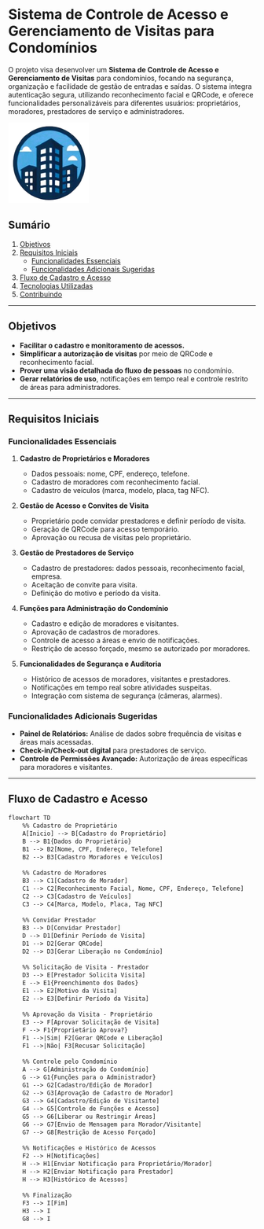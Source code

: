 # Sistema de Controle de Acesso e Gerenciamento de Visitas para Condomínios

O projeto visa desenvolver um **Sistema de Controle de Acesso e Gerenciamento de Visitas** para condomínios, focando na segurança, organização e facilidade de gestão de entradas e saídas. O sistema integra autenticação segura, utilizando reconhecimento facial e QRCode, e oferece funcionalidades personalizáveis para diferentes usuários: proprietários, moradores, prestadores de serviço e administradores.

![Logo do Projeto](./portaria_condominio//assets/images/logo.png)

## Sumário

1. [Objetivos](#objetivos)
2. [Requisitos Iniciais](#requisitos-iniciais)
   - [Funcionalidades Essenciais](#funcionalidades-essenciais)
   - [Funcionalidades Adicionais Sugeridas](#funcionalidades-adicionais-sugeridas)
3. [Fluxo de Cadastro e Acesso](#fluxo-de-cadastro-e-acesso)
4. [Tecnologias Utilizadas](#tecnologias-utilizadas)
5. [Contribuindo](#contribuindo)

---

## Objetivos

- **Facilitar o cadastro e monitoramento de acessos.**
- **Simplificar a autorização de visitas** por meio de QRCode e reconhecimento facial.
- **Prover uma visão detalhada do fluxo de pessoas** no condomínio.
- **Gerar relatórios de uso**, notificações em tempo real e controle restrito de áreas para administradores.

---

## Requisitos Iniciais

### Funcionalidades Essenciais

1. **Cadastro de Proprietários e Moradores**
   - Dados pessoais: nome, CPF, endereço, telefone.
   - Cadastro de moradores com reconhecimento facial.
   - Cadastro de veículos (marca, modelo, placa, tag NFC).

2. **Gestão de Acesso e Convites de Visita**
   - Proprietário pode convidar prestadores e definir período de visita.
   - Geração de QRCode para acesso temporário.
   - Aprovação ou recusa de visitas pelo proprietário.

3. **Gestão de Prestadores de Serviço**
   - Cadastro de prestadores: dados pessoais, reconhecimento facial, empresa.
   - Aceitação de convite para visita.
   - Definição do motivo e período da visita.

4. **Funções para Administração do Condomínio**
   - Cadastro e edição de moradores e visitantes.
   - Aprovação de cadastros de moradores.
   - Controle de acesso a áreas e envio de notificações.
   - Restrição de acesso forçado, mesmo se autorizado por moradores.

5. **Funcionalidades de Segurança e Auditoria**
   - Histórico de acessos de moradores, visitantes e prestadores.
   - Notificações em tempo real sobre atividades suspeitas.
   - Integração com sistema de segurança (câmeras, alarmes).

### Funcionalidades Adicionais Sugeridas

- **Painel de Relatórios:** Análise de dados sobre frequência de visitas e áreas mais acessadas.
- **Check-in/Check-out digital** para prestadores de serviço.
- **Controle de Permissões Avançado:** Autorização de áreas específicas para moradores e visitantes.

---

## Fluxo de Cadastro e Acesso

```mermaid
flowchart TD
    %% Cadastro de Proprietário
    A[Inicio] --> B[Cadastro do Proprietário]
    B --> B1{Dados do Proprietário}
    B1 --> B2[Nome, CPF, Endereço, Telefone]
    B2 --> B3[Cadastro Moradores e Veículos]

    %% Cadastro de Moradores
    B3 --> C1[Cadastro de Morador]
    C1 --> C2[Reconhecimento Facial, Nome, CPF, Endereço, Telefone]
    C2 --> C3[Cadastro de Veículos]
    C3 --> C4[Marca, Modelo, Placa, Tag NFC]

    %% Convidar Prestador
    B3 --> D[Convidar Prestador]
    D --> D1[Definir Período de Visita]
    D1 --> D2[Gerar QRCode]
    D2 --> D3[Gerar Liberação no Condomínio]

    %% Solicitação de Visita - Prestador
    D3 --> E[Prestador Solicita Visita]
    E --> E1{Preenchimento dos Dados}
    E1 --> E2[Motivo da Visita]
    E2 --> E3[Definir Período da Visita]

    %% Aprovação da Visita - Proprietário
    E3 --> F[Aprovar Solicitação de Visita]
    F --> F1{Proprietário Aprova?}
    F1 -->|Sim| F2[Gerar QRCode e Liberação]
    F1 -->|Não| F3[Recusar Solicitação]

    %% Controle pelo Condomínio
    A --> G[Administração do Condomínio]
    G --> G1{Funções para o Administrador}
    G1 --> G2[Cadastro/Edição de Morador]
    G2 --> G3[Aprovação de Cadastro de Morador]
    G3 --> G4[Cadastro/Edição de Visitante]
    G4 --> G5[Controle de Funções e Acesso]
    G5 --> G6[Liberar ou Restringir Áreas]
    G6 --> G7[Envio de Mensagem para Morador/Visitante]
    G7 --> G8[Restrição de Acesso Forçado]

    %% Notificações e Histórico de Acessos
    F2 --> H[Notificações]
    H --> H1[Enviar Notificação para Proprietário/Morador]
    H --> H2[Enviar Notificação para Prestador]
    H --> H3[Histórico de Acessos]

    %% Finalização
    F3 --> I[Fim]
    H3 --> I
    G8 --> I
```